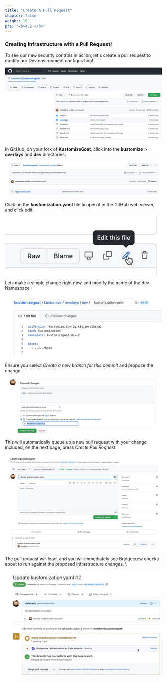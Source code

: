 ```yaml
---
title: "Create A Pull Request"
chapter: false
weight: 16
pre: "<b>4.2 </b>"
---
```



### Creating Infrastructure with a Pull Request!

To see our new security controls in action, let's create a pull request to modify our Dev environment configuration!

![alt_text](images/kustomizeGoatGHRepo.png "image_tooltip")


In GitHub, on your fork of **KustomizeGoat**, click into the **kustomize** > **overlays** and **dev** directories: 



![alt_text](images/gitHubEditThisFile2.png "image_tooltip")


Click on the **kustomization.yaml** file to open it in the GitHub web viewer, and click edit

![alt_text](images/gitHubEditThisFile.png "image_tooltip")

Lets make a simple change right now, and modify the name of the dev Namespace


![alt_text](images/githubEditFile.png "image_tooltip")


Ensure you select *Create a new branch for this commit* and propose the change.

![alt_text](images/githubCommitNewPatchBranch.png "image_tooltip")


This will automatically queue up a new pull request with your change included, on the next page, press *Create Pull Request*

![alt_text](images/githubRaisePR.png "image_tooltip")

The pull request will load, and you will immediately see Bridgecrew checks about to run against the proposed infrastructure changes. \

![alt_text](images/prScanning.png "image_tooltip")



